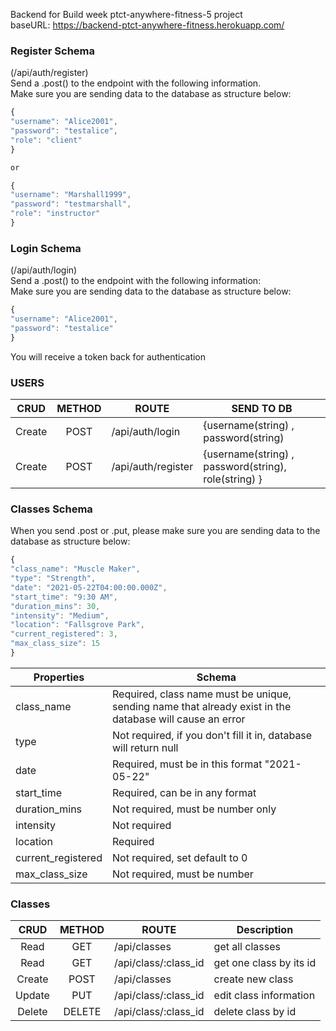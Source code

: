 Backend for Build week ptct-anywhere-fitness-5 project <br/>
baseURL: https://backend-ptct-anywhere-fitness.herokuapp.com/

### Register Schema

(/api/auth/register)<br/>
Send a .post() to the endpoint with the following information.<br/>
Make sure you are sending data to the database as structure below:

```js
{
"username": "Alice2001",
"password": "testalice",
"role": "client"
}

or

{
"username": "Marshall1999",
"password": "testmarshall",
"role": "instructor"
}

```

### Login Schema

(/api/auth/login)<br/>
Send a .post() to the endpoint with the following information:<br/>
Make sure you are sending data to the database as structure below:

```js
{
"username": "Alice2001",
"password": "testalice"
}
```

You will receive a token back for authentication<br/>

### USERS

|  CRUD  | METHOD | ROUTE              | SEND TO DB                                           |
| :----: | :----: | ------------------ | ---------------------------------------------------- |
| Create |  POST  | /api/auth/login    | {username(string) , password(string)                 |
| Create |  POST  | /api/auth/register | {username(string) , password(string), role(string) } |

### Classes Schema

When you send .post or .put, please make sure you are sending data to the database as structure below:

```js
{
"class_name": "Muscle Maker",
"type": "Strength",
"date": "2021-05-22T04:00:00.000Z",
"start_time": "9:30 AM",
"duration_mins": 30,
"intensity": "Medium",
"location": "Fallsgrove Park",
"current_registered": 3,
"max_class_size": 15
}
```

| Properties         | Schema                                                                                                   |
| ------------------ | -------------------------------------------------------------------------------------------------------- |
| class_name         | Required, class name must be unique, sending name that already exist in the database will cause an error |
| type               | Not required, if you don't fill it in, database will return null                                         |
| date               | Required, must be in this format "2021-05-22"                                                            |
| start_time         | Required, can be in any format                                                                           |
| duration_mins      | Not required, must be number only                                                                        |
| intensity          | Not required                                                                                             |
| location           | Required                                                                                                 |
| current_registered | Not required, set default to 0                                                                           |
| max_class_size     | Not required, must be number                                                                             |

### Classes

|  CRUD  | METHOD | ROUTE                | Description             |
| :----: | :----: | -------------------- | ----------------------- |
|  Read  |  GET   | /api/classes         | get all classes         |
|  Read  |  GET   | /api/class/:class_id | get one class by its id |
| Create |  POST  | /api/classes         | create new class        |
| Update |  PUT   | /api/class/:class_id | edit class information  |
| Delete | DELETE | /api/class/:class_id | delete class by id      |
